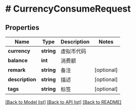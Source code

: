 # # CurrencyConsumeRequest

## Properties

Name | Type | Description | Notes
------------ | ------------- | ------------- | -------------
**currency** | **string** | 虚拟币代码 |
**balance** | **int** | 消费额 |
**remark** | **string** | 备注 | [optional]
**description** | **string** | 描述 | [optional]
**tags** | **string** | 标签 | [optional]

[[Back to Model list]](../../README.md#models) [[Back to API list]](../../README.md#endpoints) [[Back to README]](../../README.md)

